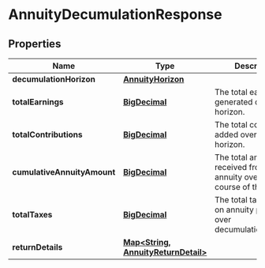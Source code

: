 
# AnnuityDecumulationResponse

## Properties
Name | Type | Description | Notes
------------ | ------------- | ------------- | -------------
**decumulationHorizon** | [**AnnuityHorizon**](AnnuityHorizon.md) |  | 
**totalEarnings** | [**BigDecimal**](BigDecimal.md) | The total earnings generated over the horizon. | 
**totalContributions** | [**BigDecimal**](BigDecimal.md) | The total contributinos added over the horizon. | 
**cumulativeAnnuityAmount** | [**BigDecimal**](BigDecimal.md) | The total amount received from the annuity over the course of the plan. | 
**totalTaxes** | [**BigDecimal**](BigDecimal.md) | The total taxes paid on annuity payments over decumulation_horizon. | 
**returnDetails** | [**Map&lt;String, AnnuityReturnDetail&gt;**](AnnuityReturnDetail.md) |  | 



